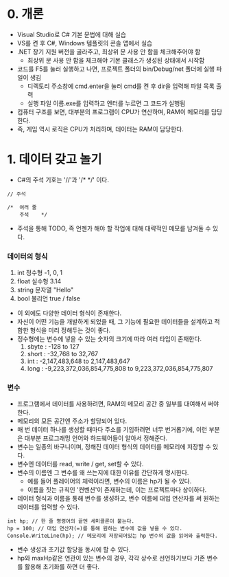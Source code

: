 # 0. 개론

- Visual Studio로 C# 기본 문법에 대해 실습
- VS를 켠 후 C#, Windows 템플릿의 콘솔 앱에서 실습
- .NET 장기 지원 버전을 골라주고, 최상위 문 사용 안 함을 체크해주어야 함
  - 최상위 문 사용 안 함을 체크해야 기본 클래스가 생성된 상태에서 시작함
- 코드를 F5를 눌러 실행하고 나면, 프로젝트 폴더의 bin/Debug/net 폴더에 실행 파일이 생김
  - 디렉토리 주소창에 cmd.enter을 눌러 cmd를 켠 후 dir을 입력해 파일 목록 출력
  - 실행 파일 이름.exe를 입력하고 엔터를 누르면 그 코드가 실행됨
- 컴퓨터 구조를 보면, 대부분의 프로그램이 CPU가 연산하며, RAM이 메모리를 담당한다.
- 즉, 게임 역시 로직은 CPU가 처리하며, 데이터는 RAM이 담당한다.

# 1. 데이터 갖고 놀기

- C#의 주석 기호는 '//'과 '/* */' 이다.
```
// 주석

/*  여러 줄
    주석    */
```
- 주석을 통해 TODO, 즉 언젠가 해야 할 작업에 대해 대략적인 메모를 남겨둘 수 있다.
  
### 데이터의 형식

1. int      정수형  -1, 0, 1
2. float    실수형  3.14
3. string   문자열  "Hello"
4. bool     불리언  true / false
- 이 외에도 다양한 데이터 형식이 존재한다.
- 자신이 어떤 기능을 개발하게 되었을 때, 그 기능에 필요한 데이터들을 설계하고 적합한 형식을 미리 정해두는 것이 좋다.
- 정수형에는 변수에 넣을 수 있는 숫자의 크기에 따라 여러 타입이 존재한다.
    1. sbyte : -128 to 127
    2. short : -32,768 to 32,767
    3. int : -2,147,483,648 to 2,147,483,647
    4. long : -9,223,372,036,854,775,808 to 9,223,372,036,854,775,807

### 변수

- 프로그램에서 데이터를 사용하려면, RAM의 메모리 공간 중 일부를 대여해서 써야 한다.
- 메모리의 모든 공간엔 주소가 할당되어 있다.
- 매 번 데이터 하나를 생성할 때마다 주소를 기입하려면 너무 번거롭기에, 이런 부분은 대부분 프로그래밍 언어와 하드웨어들이 알아서 정해준다.
- 변수는 일종의 바구니이며, 정해진 데이터 형식의 데이터를 메모리에 저장할 수 있다.
- 변수엔 데이터를 read, write / get, set할 수 있다.
- 변수의 이름엔 그 변수를 왜 쓰는지에 대한 이유를 간단하게 명시한다.
  - 예를 들어 플레이어의 체력이라면, 변수의 이름은 hp가 될 수 있다.
  - 이름을 짓는 규칙인 '컨벤션'이 존재하는데, 이는 프로젝트마다 상이하다.
- 데이터 형식과 이름을 통해 변수를 생성하고, 변수 이름에 대입 연산자를 써 원하는 데이터를 입력할 수 있다.
```
int hp; // 한 줄 명령어의 끝엔 세미콜론이 붙는다.
hp = 100; // 대입 연산자(=)를 통해 원하는 변수에 값을 넣을 수 있다.
Console.WriteLine(hp); // 메모리에 저장되어있는 hp 변수의 값을 읽어와 출력한다.
```
- 변수 생성과 초기값 할당을 동시에 할 수 있다.
- hp와 maxHp같은 연관이 있는 변수의 경우, 각각 상수로 선언하기보다 기존 변수를 활용해 초기화를 하면 더 좋다.